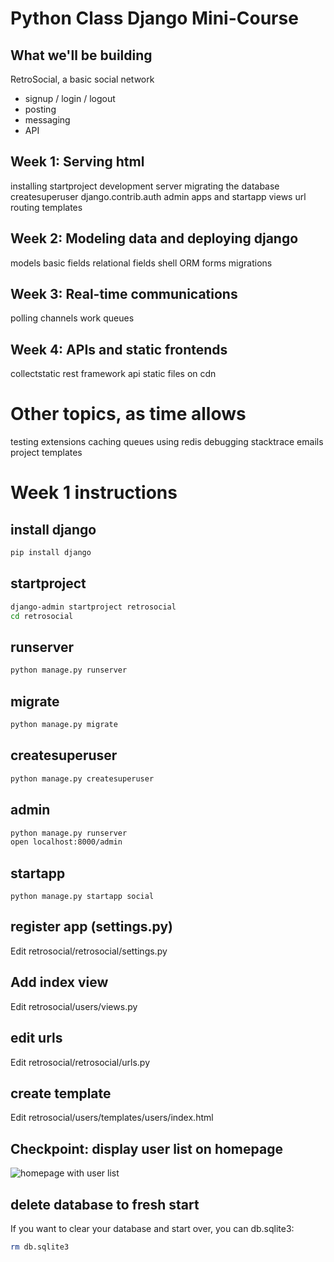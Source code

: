 # Python Class Django Mini-Course

## What we'll be building

RetroSocial, a basic social network

- signup / login / logout
- posting
- messaging
- API

## Week 1: Serving html

installing
startproject
development server
migrating the database
createsuperuser
django.contrib.auth
admin
apps and startapp
views
url routing
templates

## Week 2: Modeling data and deploying django

models
basic fields
relational fields
shell
ORM
forms
migrations

## Week 3: Real-time communications

polling
channels
work queues

## Week 4: APIs and static frontends

collectstatic
rest framework
api
static files on cdn

# Other topics, as time allows

testing
extensions
caching
queues using redis
debugging
stacktrace emails
project templates

# Week 1 instructions

## install django

```sh
pip install django
```

## startproject
```sh
django-admin startproject retrosocial
cd retrosocial
```
## runserver
```sh
python manage.py runserver
```
## migrate

```sh
python manage.py migrate
```
## createsuperuser
```sh
python manage.py createsuperuser
```
## admin

```sh
python manage.py runserver
open localhost:8000/admin
```

## startapp

```
python manage.py startapp social
```

## register app (settings.py)

Edit retrosocial/retrosocial/settings.py

## Add index view

Edit retrosocial/users/views.py

## edit urls

Edit retrosocial/retrosocial/urls.py

## create template

Edit retrosocial/users/templates/users/index.html

## Checkpoint: display user list on homepage

![homepage with user list](https://imgur.com/qD5Huce)

## delete database to fresh start

If you want to clear your database and start over, you can db.sqlite3:

```sh
rm db.sqlite3
```
